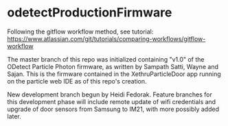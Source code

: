 # odetectProductionFirmware

Following the gitflow workflow method, see tutorial:  https://www.atlassian.com/git/tutorials/comparing-workflows/gitflow-workflow

The master branch of this repo was initialized containing "v1.0" of the ODetect Particle Photon firmware, as written by Sampath Satti, Wayne and Sajan.  This is the firmware contained in the XethruParticleDoor app running on the particle web IDE as of this repo's creation.

New development branch begun by Heidi Fedorak.  Feature branches for this development phase will include remote update of wifi credentials and upgrade of door sensors from Samsung to IM21, with more possibly added later.  